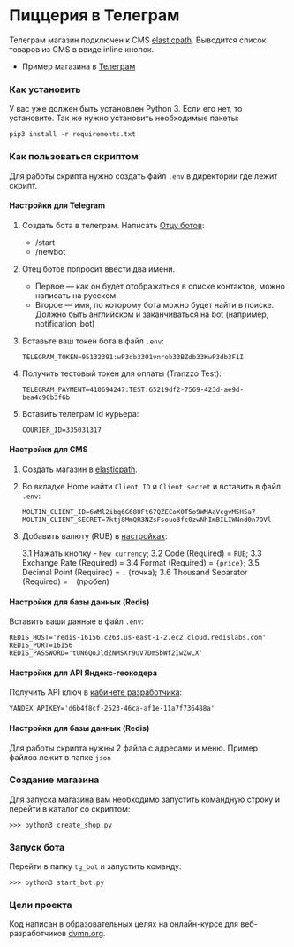 # Пиццерия в Телеграм

Телеграм магазин подключен к CMS [elasticpath](https://www.elasticpath.com/). 
Выводится список товаров из CMS в ввиде inline кнопок.


* Пример магазина в [Телеграм](https://t.me/new_pizza_dewmnabot)

### Как установить

У вас уже должен быть установлен Python 3. Если его нет, то установите.
Так же нужно установить необходимые пакеты:
```
pip3 install -r requirements.txt
```

### Как пользоваться скриптом

Для работы скрипта нужно создать файл ```.env``` в директории где лежит скрипт.

#### Настройки для Telegram

1. Создать бота в телеграм. Написать [Отцу ботов](https://telegram.me/BotFather):
    * /start
    * /newbot
    
2. Отец ботов попросит ввести два имени.
    * Первое — как он будет отображаться в списке контактов, можно написать на русском.
    * Второе — имя, по которому бота можно будет найти в поиске. 
      Должно быть английском и заканчиваться на bot (например, notification_bot)

3. Вставьте ваш токен бота в файл ```.env```:
    ```
    TELEGRAM_TOKEN=95132391:wP3db3301vnrob33BZdb33KwP3db3F1I
    ```
4. Получить тестовый токен для оплаты (Tranzzo Test):
    ```
    TELEGRAM_PAYMENT=410694247:TEST:65219df2-7569-423d-ae9d-bea4c90b3f6b
    ```
5. Вставить телеграм id курьера:
    ```
    COURIER_ID=335031317
    ```

#### Настройки для CMS

1. Создать магазин в [elasticpath](https://www.elasticpath.com/).

2. Во вкладке Home найти ```Client ID``` и ```Client secret``` и вставить в файл ```.env```:
    ```
    MOLTIN_CLIENT_ID=6WMl2ibq6G68UFt67QZECoX0T5o9WMAaVcgvM5H5a7
    MOLTIN_CLIENT_SECRET=7ktj8MmQR3NZsFsouo3fc0zwNhImBILIWNnd0n7OVl
    ```
3. Добавить валюту (RUB) в [настройках](https://dashboard.elasticpath.com/app/settings):
   
    3.1 Нажать кнопку - ```New currency```;
    3.2 Code (Required) = ```RUB```;
    3.3 Exchange Rate (Required) = 
    3.4 Format (Required) = ```{price}```;
    3.5 Decimal Point (Required) = ```.``` (точка);
    3.6 Thousand Separator (Required) = ``` ``` (пробел)

#### Настройки для базы данных (Redis)

Вставить ваши данные в файл ```.env```:

``` 
REDIS_HOST='redis-16156.c263.us-east-1-2.ec2.cloud.redislabs.com'
REDIS_PORT=16156
REDIS_PASSWORD='tUN6QoJldZNMSXr9uV7DmSbWf2IwZwLX'
```

#### Настройки для API Яндекс-геокодера

Получить API ключ в [кабинете разработчика](https://developer.tech.yandex.ru/services/):
``` 
YANDEX_APIKEY='d6b4f8cf-2523-46ca-af1e-11a7f736488a'
```

#### Настройки для базы данных (Redis)
Для работы скрипта нужны 2 файла с адресами и меню. Пример файлов лежит в папке ```json```

### Создание магазина
Для запуска магазина вам необходимо запустить командную строку и перейти в каталог со скриптом:
```
>>> python3 create_shop.py
```

### Запуск бота
Перейти в папку ```tg_bot``` и запустить команду:
```
>>> python3 start_bot.py
```

### Цели проекта

Код написан в образовательных целях на онлайн-курсе для веб-разработчиков [dvmn.org](https://dvmn.org/).